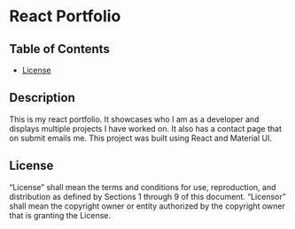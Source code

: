 # React Portfolio 

  ## Table of Contents

  - [License](#license)
  
  ## Description
  This is my react portfolio. It showcases who I am as a developer and displays multiple projects I have worked on. It also has a contact page that on submit emails me. This project was built using React and Material UI.
  
  ## License
  “License” shall mean the terms and conditions for use, reproduction, and distribution as defined by Sections 1 through 9 of this document. “Licensor” shall mean the copyright owner or entity authorized by the copyright owner that is granting the License.